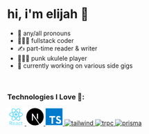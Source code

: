 # hi, i'm elijah 👋

- 🙂 any/all pronouns
- 🧑🏽‍💻 fullstack coder
- ✍️ part-time reader & writer
- 👩🏽‍🎤 punk ukulele player
- 🌱 currently working on various side gigs 


<br />
<h3 align="left">Technologies I Love 💜:</h3>
<p align="left">
  <!-- React -->
  <a href="https://reactjs.org/" target="_blank" rel="noreferrer">   
    <img src="https://raw.githubusercontent.com/devicons/devicon/master/icons/react/react-original-wordmark.svg" alt="react" width="40" height="40"/> 
  </a> 
  <!-- Nextjs -->
  <a href="https://nextjs.org/" target="_blank" rel="noreferrer">   
    <img src="https://raw.githubusercontent.com/devicons/devicon/master/icons/nextjs/nextjs-original.svg" alt="nextjs" width="40" height="40"/> 
  </a> 
  <!-- TS -->
  <a href="https://www.typescriptlang.org/" target="_blank" rel="noreferrer"> 
    <img src="https://raw.githubusercontent.com/devicons/devicon/master/icons/typescript/typescript-original.svg" alt="typescript" width="40" height="40"/>
  </a>
  <!-- Tailwind -->
  <a href="https://tailwindcss.com/" target="_blank" rel="noreferrer">
    <img src="https://www.vectorlogo.zone/logos/tailwindcss/tailwindcss-icon.svg" alt="tailwind" width="40" height="40"/>
  </a>
  <!--  tRPC  -->
  <a href="https://trpc.io/" target="_blank" rel="noreferrer">
    <img src="https://trpc.io/img/logo.svg" alt="trpc" width="40" height="40"/>
  </a>
  <!--  Prisma  -->
  <a href="https://www.prisma.io/" target="_blank" rel="noreferrer">
    <img src="https://cdn.worldvectorlogo.com/logos/prisma-3.svg" alt="prisma" width="40" height="40"/>
  </a>
</p>

